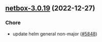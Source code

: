

## [netbox-3.0.19](https://github.com/truecharts/charts/compare/netbox-3.0.18...netbox-3.0.19) (2022-12-27)

### Chore

- update helm general non-major ([#5848](https://github.com/truecharts/charts/issues/5848))
  
  
